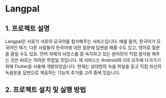 # Langpal
## 1. 프로젝트 설명
Langpal은 서로가 서로의 모국어를 첨삭해주는 서비스입니다. 예를 들어, 한국어가 모국어인 제가, 다른 사람들의 한국어에 대한 질문에 답변을 해줄 수도 있고, 영어로 질문을 올릴 수도 있죠. 언어 자체의 뉘앙스를 잘 숙지하고 있는 원어민이 직접 첨삭을 해주는 것은 AI로는 어려운 작업일 것입니다. 제 서비스는 Android와 iOS 모두에 다가가기 위해 Flutter을 사용해 개발되었습니다. 현재는 상대방의 녹음 파일을 듣고 직접 자신의 녹음본을 답변으로 제출하는 기능의 추가를 고려 중에 있습니다.
## 2. 프로젝트 설치 및 실행 방법
